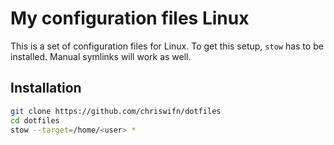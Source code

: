 # My configuration files Linux

This is a set of configuration files for Linux.
To get this setup, `stow` has to be installed.
Manual symlinks will work as well.

## Installation
```bash
git clone https://github.com/chriswifn/dotfiles
cd dotfiles
stow --target=/home/<user> *
```
